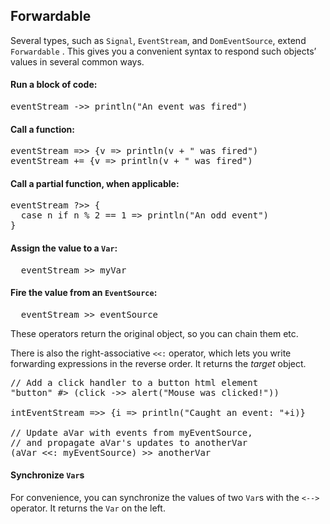 

## Forwardable

Several types, such as
`Signal`,
`EventStream`, and
`DomEventSource`, extend
`Forwardable`
. This gives you a convenient syntax to respond such objects’ values
in several common ways.

#### Run a block of code:

 <pre class="brush: scala">eventStream ->> println("An event was fired")</pre>

#### Call a function:

<pre class="brush: scala">
eventStream =&gt;&gt; {v => println(v + " was fired")
eventStream += {v => println(v + " was fired")
</pre>

#### Call a partial function, when applicable:

<pre class="brush:scala">
eventStream ?>> {
  case n if n % 2 == 1 =&gt; println("An odd event")
}
</pre>

#### Assign the value to a `Var`:

<pre class="brush: scala">
  eventStream >> myVar
</pre>

#### Fire the value from an `EventSource`:

<pre class="brush: scala">
  eventStream &gt;&gt; eventSource
</pre>

These operators return the original object, so you can chain
them etc.

There is also the right-associative
`<<:`
operator, which lets you write forwarding expressions in the reverse
order. It returns the _target_ object.

<pre class="brush:scala">
// Add a click handler to a button html element
"button" #&gt; (click -&gt;&gt; alert("Mouse was clicked!"))

intEventStream =&gt;&gt; {i => println("Caught an event: "+i)}

// Update aVar with events from myEventSource,
// and propagate aVar's updates to anotherVar
(aVar &lt;&lt;: myEventSource) &gt;&gt; anotherVar
</pre>

#### Synchronize `Var`s

For convenience, you can synchronize the values of two
`Var`s with the
`<-->`
operator. It returns the `Var` on the left.

